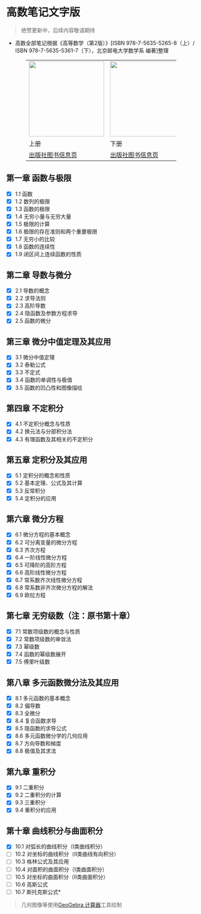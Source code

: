 # 高数笔记文字版
> 绝赞更新中，后续内容敬请期待
* 高数全部笔记根据《高等数学（第2版）》[ISBN 978-7-5635-5265-8（上）/ ISBN 978-7-5635-5361-7（下），北京邮电大学数学系 编著]整理

<div style="text-align:center;margin:auto;width:400px;">
<table>
<tr>
<td><img src="./assets/README.assets/上.jpg" height="200"/></td>
<td><img src="./assets/README.assets/下.jpg" height="200"/></td>
</tr>
<tr>
<td>上册</td>
<td>下册</td>
</tr>
<tr>
<td><a href="http://www.buptpress.com/StaticPage/bookcontent_AB4DC9E1A7020968.html" target="_blank">出版社图书信息页</a></td>
<td><a href="http://www.buptpress.com/StaticPage/bookcontent_2DA433330E832D01.html" target="_blank">出版社图书信息页</a></td>
</tr>
</table>
</div>

## 第一章 函数与极限
- [x] 1.1 函数
- [x] 1.2 数列的极限
- [x] 1.3 函数的极限
- [x] 1.4 无穷小量与无穷大量
- [x] 1.5 极限的计算
- [x] 1.6 极限的存在准则和两个重要极限
- [x] 1.7 无穷小的比较
- [x] 1.8 函数的连续性
- [x] 1.9 闭区间上连续函数的性质
## 第二章 导数与微分
- [x] 2.1 导数的概念
- [x] 2.2 求导法则
- [x] 2.3 高阶导数
- [x] 2.4 隐函数及参数方程求导
- [x] 2.5 函数的微分
## 第三章 微分中值定理及其应用
- [x] 3.1 微分中值定理
- [x] 3.2 泰勒公式
- [x] 3.3 不定式
- [x] 3.4 函数的单调性与极值
- [x] 3.5 函数的凹凸性和图像描绘
## 第四章 不定积分
- [x] 4.1 不定积分概念与性质
- [x] 4.2 换元法与分部积分法
- [x] 4.3 有理函数及其相关的不定积分
## 第五章 定积分及其应用
- [x] 5.1 定积分的概念和性质
- [x] 5.2 基本定理、公式及其计算
- [x] 5.3 反常积分
- [x] 5.4 定积分的应用
## 第六章 微分方程
- [x] 6.1 微分方程的基本概念
- [x] 6.2 可分离变量的微分方程
- [x] 6.3 齐次方程
- [x] 6.4 一阶线性微分方程
- [x] 6.5 可降阶的高阶方程
- [x] 6.6 高阶线性微分方程
- [x] 6.7 常系数齐次线性微分方程
- [x] 6.8 常系数非齐次微分方程的解法
- [x] 6.9 欧拉方程
## 第七章 无穷级数（注：原书第十章）
- [x] 7.1 常数项级数的概念与性质
- [x] 7.2 常数项级数的审敛法
- [x] 7.3 幂级数
- [x] 7.4 函数的幂级数展开
- [x] 7.5 傅里叶级数
## 第八章 多元函数微分法及其应用
- [x] 8.1 多元函数的基本概念
- [x] 8.2 偏导数
- [x] 8.3 全微分
- [x] 8.4 复合函数求导
- [x] 8.5 隐函数的求导公式
- [x] 8.6 多元函数微分学的几何应用
- [x] 8.7 方向导数和梯度
- [x] 8.8 极值及其求法
## 第九章 重积分
- [x] 9.1 二重积分
- [x] 9.2 二重积分的计算
- [x] 9.3 三重积分
- [x] 9.4 重积分的应用
## 第十章 曲线积分与曲面积分
- [x] 10.1 对弧长的曲线积分（I类曲线积分）
- [ ] 10.2 对坐标的曲线积分（II类曲线有向积分）
- [ ] 10.3 格林公式及其应用
- [ ] 10.4 对面积的曲面积分（I类曲面积分）
- [ ] 10.5 对坐标的曲面积分（II类曲面积分）
- [ ] 10.6 高斯公式
- [ ] 10.7 斯托克斯公式*

> 几何图像等使用[GeoGebra 计算器](https://www.geogebra.org/calculator)工具绘制
